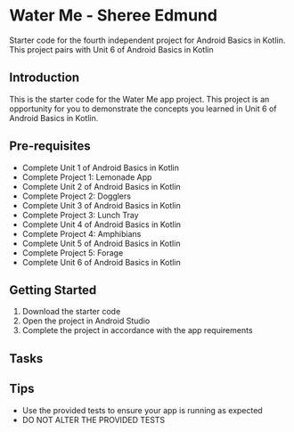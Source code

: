 Water Me - Sheree Edmund
==================================

Starter code for the fourth independent project for Android Basics in Kotlin. This project pairs
with Unit 6 of Android Basics in Kotlin

Introduction
------------

This is the starter code for the Water Me app project. This project is an opportunity for you to
demonstrate the concepts you learned in Unit 6 of Android Basics in Kotlin.

Pre-requisites
--------------

- Complete Unit 1 of Android Basics in Kotlin
- Complete Project 1: Lemonade App
- Complete Unit 2 of Android Basics in Kotlin
- Complete Project 2: Dogglers
- Complete Unit 3 of Android Basics in Kotlin
- Complete Project 3: Lunch Tray
- Complete Unit 4 of Android Basics in Kotlin
- Complete Project 4: Amphibians
- Complete Unit 5 of Android Basics in Kotlin
- Complete Project 5: Forage
- Complete Unit 6 of Android Basics in Kotlin

Getting Started
---------------

1. Download the starter code
2. Open the project in Android Studio
3. Complete the project in accordance with the app requirements


Tasks
---------------

Tips
----

- Use the provided tests to ensure your app is running as expected
- DO NOT ALTER THE PROVIDED TESTS
